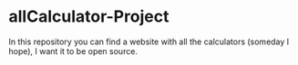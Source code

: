# allCalculator-Project
In this repository you can find a website with all the calculators (someday I hope), I want it to be open source.
